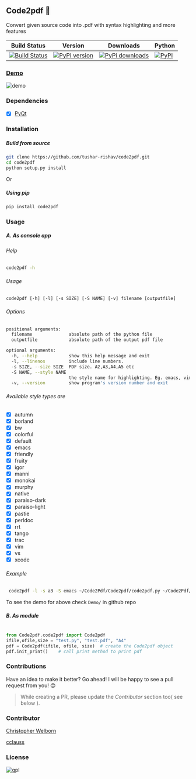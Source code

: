 ## Code2pdf :fax:
Convert given source code into .pdf with syntax highlighting and more features

| Build Status | Version | Downloads | Python   |
| ------------ |---------|-----------|----------|
| [![Build Status](https://travis-ci.org/tushar-rishav/code2pdf.svg?branch=master)](https://travis-ci.org/tushar-rishav/code2pdf)|[![PyPI version](https://badge.fury.io/py/Code2pdf.svg)](http://badge.fury.io/py/Code2pdf)| [![PyPi downloads](https://img.shields.io/pypi/dw/code2pdf.svg)](https://pypi.python.org/pypi/Code2pdf)|[![PyPI](https://img.shields.io/pypi/pyversions/Code2pdf.svg)](https://pypi.python.org/pypi/Py2pdf)

### [Demo](https://cloud.githubusercontent.com/assets/7397433/10060934/645a3cc6-6272-11e5-9ebb-a1ac24c86d67.gif)
![demo](https://cloud.githubusercontent.com/assets/7397433/10060934/645a3cc6-6272-11e5-9ebb-a1ac24c86d67.gif)

### Dependencies
- [x] [PyQt](http://www.riverbankcomputing.com/software/pyqt/download)

### Installation

##### Build from source

```sh
git clone https://github.com/tushar-rishav/code2pdf.git
cd code2pdf
python setup.py install

```
Or

##### Using pip

```sh
pip install code2pdf

```
### Usage

##### A. As console app

###### Help

```sh
code2pdf -h

```
###### Usage
 ` code2pdf [-h] [-l] [-s SIZE] [-S NAME] [-v] filename [outputfile] `

###### Options

```sh
positional arguments:
  filename              absolute path of the python file
  outputfile            absolute path of the output pdf file

optional arguments:
  -h, --help            show this help message and exit
  -l, --linenos         include line numbers.
  -s SIZE, --size SIZE  PDF size. A2,A3,A4,A5 etc
  -S NAME, --style NAME
                        the style name for highlighting. Eg. emacs, vim style etc.
  -v, --version         show program's version number and exit

```
###### Available style types are

- [x] autumn
- [x] borland
- [x] bw
- [x] colorful
- [x] default
- [x] emacs
- [x] friendly
- [x] fruity
- [x] igor
- [x] manni
- [x] monokai
- [x] murphy
- [x] native
- [x] paraiso-dark
- [x] paraiso-light
- [x] pastie
- [x] perldoc
- [x] rrt
- [x] tango
- [x] trac
- [x] vim
- [x] vs
- [x] xcode

###### Example
```sh
 code2pdf -l -s a3 -S emacs ~/Code2Pdf/Code2pdf/code2pdf.py ~/Code2Pdf/Demo/demo.pdf

```
To see the demo for above check `Demo/` in github repo

##### B. As module

```py
	
from Code2pdf.code2pdf import Code2pdf
ifile,ofile,size = "test.py", "test.pdf", "A4"
pdf = Code2pdf(ifile, ofile, size)	# create the Code2pdf object
pdf.init_print()	# call print method to print pdf

```

### Contributions

Have an idea to make it better? Go ahead! I will be happy to see a pull request from you! :blush:
>While creating a PR, please update the *Contributor* section too( see below ). 

### Contributor
[Christopher Welborn](https://github.com/cjwelborn)

[cclauss](https://github.com/cclauss)

### License
![gpl](https://cloud.githubusercontent.com/assets/7397433/9025904/67008062-3936-11e5-8803-e5b164a0dfc0.png)


